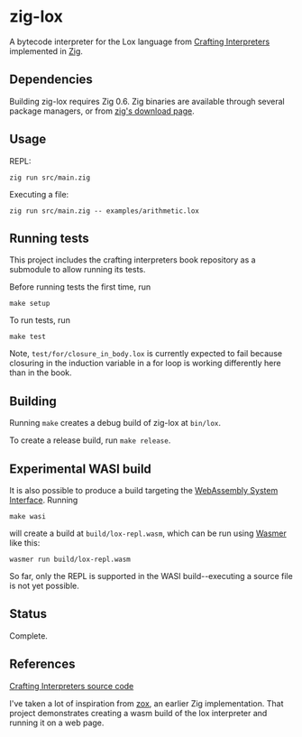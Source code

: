 # zig-lox

A bytecode interpreter for the Lox language from [Crafting Interpreters](http://craftinginterpreters.com/) implemented in [Zig](https://ziglang.org/).

## Dependencies

Building zig-lox requires Zig 0.6. Zig binaries are available through several package managers, or from [zig's download page](https://ziglang.org/download/#release-0.6.0).

## Usage

REPL:
```
zig run src/main.zig
```

Executing a file:
```
zig run src/main.zig -- examples/arithmetic.lox
```

## Running tests

This project includes the crafting interpreters book repository as a submodule to allow running its tests.

Before running tests the first time, run

```
make setup
```

To run tests, run

```
make test
```

Note, `test/for/closure_in_body.lox` is currently expected to fail because closuring in the induction variable in a for loop is working differently here than in the book.

## Building

Running `make` creates a debug build of zig-lox at `bin/lox`.

To create a release build, run `make release`.

## Experimental WASI build

It is also possible to produce a build targeting the [WebAssembly System Interface](https://wasi.dev/). Running

```
make wasi
```

will create a build at `build/lox-repl.wasm`, which can be run using [Wasmer](https://wasmer.io/) like this:

```
wasmer run build/lox-repl.wasm
```

So far, only the REPL is supported in the WASI build--executing a source file is not yet possible.

## Status

Complete.

## References

[Crafting Interpreters source code](https://github.com/munificent/craftinginterpreters)

I've taken a lot of inspiration from [zox](https://github.com/raulgrell/zox), an earlier Zig implementation. That project demonstrates creating a wasm build of the lox interpreter and running it on a web page.
